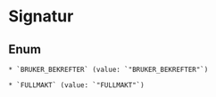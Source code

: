 
# Signatur

## Enum


    * `BRUKER_BEKREFTER` (value: `"BRUKER_BEKREFTER"`)

    * `FULLMAKT` (value: `"FULLMAKT"`)



